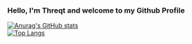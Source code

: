 ### Hello, I'm Threqt and welcome to my Github Profile

[![Anurag's GitHub stats](https://github-readme-stats-ten-gilt.vercel.app/api?username=Threqt1&count_private=true&show_icons=true&theme=synthwave)](https://github.com/anuraghazra/github-readme-stats)\
[![Top Langs](https://github-readme-stats-ten-gilt.vercel.app/api/top-langs/?username=Threqt1&langs_count=8&theme=synthwave)](https://github.com/anuraghazra/github-readme-stats)
